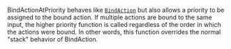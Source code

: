 BindActionAtPriority behaves like
[`BindAction`](https://create.roblox.com/docs/reference/engine/classes/ContextActionService#BindAction) but also allows a
priority to be assigned to the bound action. If multiple actions are bound
to the same input, the higher priority function is called regardless of
the order in which the actions were bound. In other words, this function
overrides the normal "stack" behavior of BindAction.